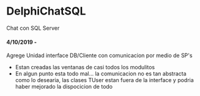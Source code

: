 # DelphiChatSQL
Chat con SQL Server
#### 4/10/2019 -
Agrege Unidad interface DB/Cliente con comunicacion por medio de SP's
 * Estan creadas las ventanas de casi todos los modulitos
 * En algun punto esta todo mal... la comunicacion no es tan abstracta como lo desearia,
   las clases TUser estan fuera de la interface y podria haber mejorado la dispocicion de todo
